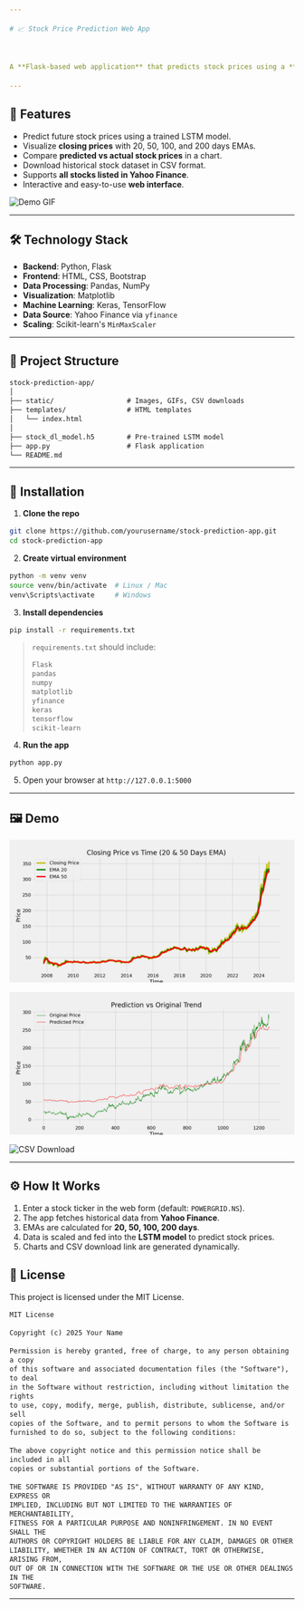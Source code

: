 ```yaml
---

# 📈 Stock Price Prediction Web App



A **Flask-based web application** that predicts stock prices using a **Deep Learning model** (LSTM) and visualizes the stock trends with **Exponential Moving Averages (EMA)**. It also allows users to **download stock data** as CSV.

---
```


## 🎯 Features

* Predict future stock prices using a trained LSTM model.
* Visualize **closing prices** with 20, 50, 100, and 200 days EMAs.
* Compare **predicted vs actual stock prices** in a chart.
* Download historical stock dataset in CSV format.
* Supports **all stocks listed in Yahoo Finance**.
* Interactive and easy-to-use **web interface**.

![Demo GIF](static/demo.gif)

---

## 🛠 Technology Stack

* **Backend**: Python, Flask
* **Frontend**: HTML, CSS, Bootstrap
* **Data Processing**: Pandas, NumPy
* **Visualization**: Matplotlib
* **Machine Learning**: Keras, TensorFlow
* **Data Source**: Yahoo Finance via `yfinance`
* **Scaling**: Scikit-learn's `MinMaxScaler`

---

## 📁 Project Structure

```
stock-prediction-app/
│
├── static/                  # Images, GIFs, CSV downloads
├── templates/               # HTML templates
│   └── index.html
│
├── stock_dl_model.h5        # Pre-trained LSTM model
├── app.py                   # Flask application
└── README.md
```

---

## 🚀 Installation

1. **Clone the repo**

```bash
git clone https://github.com/yourusername/stock-prediction-app.git
cd stock-prediction-app
```

2. **Create virtual environment**

```bash
python -m venv venv
source venv/bin/activate  # Linux / Mac
venv\Scripts\activate     # Windows
```

3. **Install dependencies**

```bash
pip install -r requirements.txt
```

> `requirements.txt` should include:
>
> ```
> Flask
> pandas
> numpy
> matplotlib
> yfinance
> keras
> tensorflow
> scikit-learn
> ```

4. **Run the app**

```bash
python app.py
```

5. Open your browser at `http://127.0.0.1:5000`

---

## 🖼 Demo

![EMA Charts](static/ema_20_50.png)

![Prediction Chart](static/stock_prediction.png)

![CSV Download](static/demo.gif)

---

## ⚙️ How It Works

1. Enter a stock ticker in the web form (default: `POWERGRID.NS`).
2. The app fetches historical data from **Yahoo Finance**.
3. EMAs are calculated for **20, 50, 100, 200 days**.
4. Data is scaled and fed into the **LSTM model** to predict stock prices.
5. Charts and CSV download link are generated dynamically.


## 📜 License

This project is licensed under the MIT License.

```
MIT License

Copyright (c) 2025 Your Name

Permission is hereby granted, free of charge, to any person obtaining a copy
of this software and associated documentation files (the "Software"), to deal
in the Software without restriction, including without limitation the rights
to use, copy, modify, merge, publish, distribute, sublicense, and/or sell
copies of the Software, and to permit persons to whom the Software is
furnished to do so, subject to the following conditions:

The above copyright notice and this permission notice shall be included in all
copies or substantial portions of the Software.

THE SOFTWARE IS PROVIDED "AS IS", WITHOUT WARRANTY OF ANY KIND, EXPRESS OR
IMPLIED, INCLUDING BUT NOT LIMITED TO THE WARRANTIES OF MERCHANTABILITY,
FITNESS FOR A PARTICULAR PURPOSE AND NONINFRINGEMENT. IN NO EVENT SHALL THE
AUTHORS OR COPYRIGHT HOLDERS BE LIABLE FOR ANY CLAIM, DAMAGES OR OTHER
LIABILITY, WHETHER IN AN ACTION OF CONTRACT, TORT OR OTHERWISE, ARISING FROM,
OUT OF OR IN CONNECTION WITH THE SOFTWARE OR THE USE OR OTHER DEALINGS IN THE
SOFTWARE.
```

---
